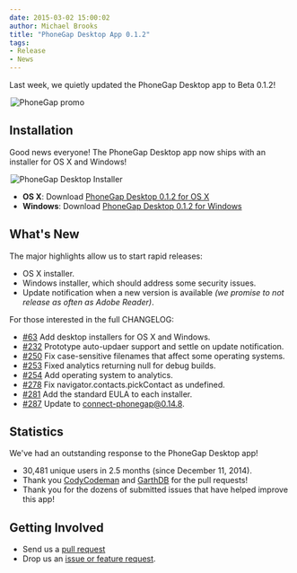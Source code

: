 ```yaml
---
date: 2015-03-02 15:00:02
author: Michael Brooks
title: "PhoneGap Desktop App 0.1.2"
tags:
- Release
- News
---
```


Last week, we quietly updated the PhoneGap Desktop app to Beta 0.1.2!

<img src="/blog/uploads/2014-12/promo.png" style="max-width:500px;display:block;margin:0 auto;" alt="PhoneGap promo"/>

## Installation

Good news everyone! The PhoneGap Desktop app now ships with an installer for OS X and Windows!

<img src="/blog/uploads/2015-03/installer.png" style="max-width:500px;display:block;margin:0 auto;" alt="PhoneGap Desktop Installer"/>

- __OS X__: Download [PhoneGap Desktop 0.1.2 for OS X](https://github.com/phonegap/phonegap-app-desktop/releases/download/0.1.2/PhoneGapDesktop.dmg)
- __Windows__: Download [PhoneGap Desktop 0.1.2 for Windows](https://github.com/phonegap/phonegap-app-desktop/releases/download/0.1.2/PhoneGapSetup.exe)

## What's New

The major highlights allow us to start rapid releases:

- OS X installer.
- Windows installer, which should address some security issues.
- Update notification when a new version is available _(we promise to not release as often as Adobe Reader)_.

For those interested in the full CHANGELOG:

- [#63](https://github.com/phonegap/phonegap-app-desktop/issues/63) Add desktop installers for OS X and Windows.
- [#232](https://github.com/phonegap/phonegap-app-desktop/issues/232) Prototype auto-updaer support and settle on update notification.
- [#250](https://github.com/phonegap/phonegap-app-desktop/pull/250) Fix case-sensitive filenames that affect some operating systems.
- [#253](https://github.com/phonegap/phonegap-app-desktop/issues/253) Fixed analytics returning null for debug builds.
- [#254](https://github.com/phonegap/phonegap-app-desktop/issues/254) Add operating system to analytics.
- [#278](https://github.com/phonegap/phonegap-app-desktop/issues/278) Fix navigator.contacts.pickContact as undefined.
- [#281](https://github.com/phonegap/phonegap-app-desktop/issues/281) Add the standard EULA to each installer.
- [#287](https://github.com/phonegap/phonegap-app-desktop/issues/287) Update to connect-phonegap@0.14.8.

## Statistics

We've had an outstanding response to the PhoneGap Desktop app!

- 30,481 unique users in 2.5 months (since December 11, 2014).
- Thank you [CodyCodeman](https://github.com/CodyCodeman) and [GarthDB](https://github.com/GarthDB) for the pull requests!
- Thank you for the dozens of submitted issues that have helped improve this app!

## Getting Involved

- Send us a [pull request](https://github.com/phonegap/phonegap-app-desktop)
- Drop us an [issue or feature request](https://github.com/phonegap/phonegap-app-desktop/issues).
